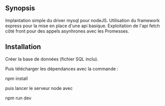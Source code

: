 ## Synopsis

Implantation simple du driver mysql pour nodeJS. Utilisation du framework express pour la mise en place d'une api basique. Exploitation de l'api fetch côté front pour des appels asynhrones avec les Promesses.


## Installation

Créer la base de données (fichier SQL inclu).

Puis télécharger les dépendances avec la commande :

npm install

puis lancer le serveur node avec

npm run dev
